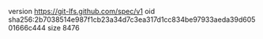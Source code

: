version https://git-lfs.github.com/spec/v1
oid sha256:2b7038514e987f1cb23a34d7c3ea317d1cc834be97933aeda39d60501666c444
size 8476
